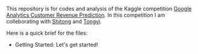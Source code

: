 This repository is for codes and analysis of the Kaggle competition [Google Analytics Customer Revenue Prediction](https://www.kaggle.com/c/ga-customer-revenue-prediction). In this competition I am colleborating with [Shitong](https://github.com/Shitong-Wei) and [Tongyi](https://github.com/ttyi11).

Here is a quick brief for the files:

  * Getting Started: Let's get started!
